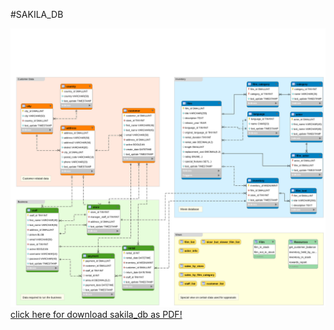 #SAKILA_DB
<html>
<img src="sakila_db.png" />
<a href="sakila_db.pdf" /> click here for download sakila_db as PDF! </a>
</html>
